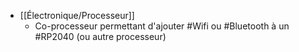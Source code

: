 - [[Électronique/Processeur]]
	- Co-processeur permettant d'ajouter #Wifi ou #Bluetooth à un #RP2040 (ou autre processeur)